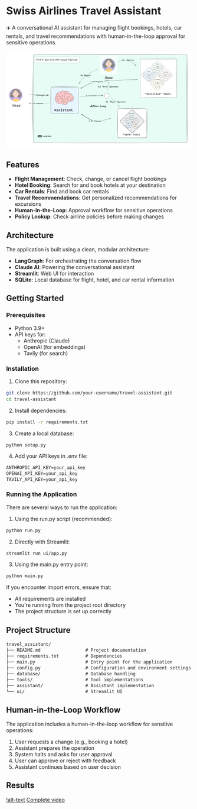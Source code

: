 # Swiss Airlines Travel Assistant

✈️ A conversational AI assistant for managing flight bookings, hotels, car rentals, and travel recommendations with human-in-the-loop approval for sensitive operations.

![Travel Assistant Flow](output/flow.png)

## Features

- **Flight Management**: Check, change, or cancel flight bookings
- **Hotel Booking**: Search for and book hotels at your destination
- **Car Rentals**: Find and book car rentals
- **Travel Recommendations**: Get personalized recommendations for excursions
- **Human-in-the-Loop**: Approval workflow for sensitive operations
- **Policy Lookup**: Check airline policies before making changes

## Architecture

The application is built using a clean, modular architecture:

- **LangGraph**: For orchestrating the conversation flow
- **Claude AI**: Powering the conversational assistant
- **Streamlit**: Web UI for interaction
- **SQLite**: Local database for flight, hotel, and car rental information

## Getting Started

### Prerequisites

- Python 3.9+
- API keys for:
  - Anthropic (Claude)
  - OpenAI (for embeddings)
  - Tavily (for search)

### Installation

1. Clone this repository:

```bash
git clone https://github.com/your-username/travel-assistant.git
cd travel-assistant
```

2. Install dependencies:

```bash
pip install -r requirements.txt
```

3. Create a local database:
```bash
python setup.py
```

4. Add your API keys in .env file:

```
ANTHROPIC_API_KEY=your_api_key
OPENAI_API_KEY=your_api_key
TAVILY_API_KEY=your_api_key
```

### Running the Application

There are several ways to run the application:

1. Using the run.py script (recommended):

```bash
python run.py
```

2. Directly with Streamlit:

```bash
streamlit run ui/app.py
```

3. Using the main.py entry point:

```bash
python main.py
```

If you encounter import errors, ensure that:
- All requirements are installed
- You're running from the project root directory
- The project structure is set up correctly

## Project Structure

```
travel_assistant/
├── README.md                 # Project documentation
├── requirements.txt          # Dependencies
├── main.py                   # Entry point for the application
├── config.py                 # Configuration and environment settings
├── database/                 # Database handling
├── tools/                    # Tool implementations
├── assistant/                # Assistant implementation
└── ui/                       # Streamlit UI
```

## Human-in-the-Loop Workflow

The application includes a human-in-the-loop workflow for sensitive operations:

1. User requests a change (e.g., booking a hotel)
2. Assistant prepares the operation
3. System halts and asks for user approval
4. User can approve or reject with feedback
5. Assistant continues based on user decision

## Results
[!alt-text](output/output.gif)
[Complete video](https://drive.google.com/drive/folders/1OVG9blaXnn4D4HvntLfc-QW4R7lrKAwC?usp=sharing)